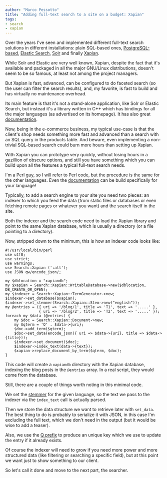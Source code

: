 ```yaml
---
author: "Marco Pessotto"
title: "Adding full-text search to a site on a budget: Xapian"
tags:
- search
- xapian
---
```


Over the years I've seen and implemented different full-text search
solutions in different installations: plain SQL-based ones,
[PostgreSQL-based](https://www.postgresql.org/docs/13/textsearch.html),
[Elastic Search](https://www.elastic.co/elasticsearch/),
[Solr](https://solr.apache.org/) and finally
[Xapian](https://xapian.org/).

While Solr and Elastic are very well known, Xapian, despite the fact
that it's available and packaged in all the major GNU/Linux
distributions, doesn't seem to be so famous, at least not among the
project managers.

But Xapian is fast, advanced, can be configured to do faceted search
(so the user can filter the search results), and, my favorite, is fast
to build and has virtually no maintenance overhead.

Its main feature is that it's not a stand-alone application, like Solr
or Elastic Search, but instead it's a library written in C++ which has
bindings for all the major languages (as advertised on its homepage).
It has also great [documentation](https://github.com/xapian/xapian-docsprint).

Now, being in the e-commerce business, my typical use-case is that the
client's shop needs something more fast and advanced than a search
with an SQL query in the products table. And beware, even implementing
a non-trivial SQL-based search could burn more hours than setting up
Xapian.

With Xapian you can prototype very quickly, without losing hours in
a gazillion of obscure options, and still you have something which you
can build upon all the features a typical full-text search needs.

I'm a Perl guy, so I will refer to Perl code, but the procedure is the
same for the other languages. Even the
[documentation](https://github.com/xapian/xapian-docsprint) can be
build specifically for your language!

Typically, to add a search engine to your site you need two pieces: an
indexer to which you feed the data (from static files or databases or
even fetching remote pages or whatever you want) and the search itself
in the site.

Both the indexer and the search code need to load the Xapian library
and point to the same Xapian database, which is usually a directory
(or a file pointing to a directory).

Now, stripped down to the minimum, this is how an indexer code looks
like:

```
#!/usr/local/bin/perl
use utf8;
use strict;
use warnings;
use Search::Xapian (':all');
use JSON qw/encode_json/;

my $dblocation = "xapiandb";
my $xapian = Search::Xapian::WritableDatabase->new($dblocation, DB_CREATE_OR_OPEN);
my $indexer = Search::Xapian::TermGenerator->new;
$indexer->set_database($xapian);
$indexer->set_stemmer(Search::Xapian::Stem->new("english"));
my @entries = ({ uri => '/blog/1', title => 'T1', text => '.....' },
               { uri => '/blog/2', title => 'T2', text => '.....' });
foreach my $data (@entries) {
    my $doc = Search::Xapian::Document->new;
    my $qterm = 'Q' . $data->{uri};
    $doc->add_term($qterm);
    $doc->set_data(encode_json({ uri => $data->{uri}, title => $data->{title}));
    $indexer->set_document($doc);
    $indexer->index_text(data->{text});
    $xapian->replace_document_by_term($qterm, $doc);
}
```

This code will create a `xapiandb` directory with the Xapian database,
indexing the blog posts in the `@entries` array. In a real script,
they would come from the database.

Still, there are a couple of things worth noting in this minimal code.

We set the [stemmer](https://en.wikipedia.org/wiki/Stemming) for the
given language, so the text we pass to the indexer via the
`index_text` call is actually parsed.

Then we store the data structure we want to retrieve later with
`set_data`. The best thing to do is probably to serialize it with
JSON, in this case I'm excluding the full text, which we don't need in
the output (but it would be wise to add a teaser).

Also, we use the [Q prefix](https://xapian.org/docs/omega/termprefixes.html)
to produce an unique key which we use to update the entry if it
already exists.

Of course the indexer will need to grow if you need more power and
more structured data (like filtering or searching a specific field),
but at this point we want just to show something to our client.

So let's call it done and move to the next part, the searcher.











